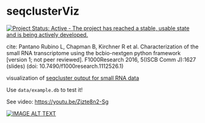 # seqclusterViz

[![Project Status: Active - The project has reached a stable, usable state and is being actively developed.](http://www.repostatus.org/badges/latest/active.svg)](http://www.repostatus.org/#active)

cite:
Pantano Rubino L, Chapman B, Kirchner R et al. Characterization of the small RNA transcriptome using the bcbio-nextgen python framework [version 1; not peer reviewed]. F1000Research 2016,             5(ISCB Comm J):1627
                 (slides)
                      (doi: 10.7490/f1000research.1112526.1)

visualization of [seqcluster output for small RNA data](https://github.com/lpantano/seqcluster)

Use `data/example.db` to test it!

See video: https://youtu.be/Zjzte8n2-Sg

[![IMAGE ALT TEXT](http://i.makeagif.com/media/7-03-2016/M0GjW2.gif)](https://youtu.be/Zjzte8n2-Sg "Example")

